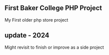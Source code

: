 ## First Baker College PHP Project

My First older php store project


## update - 2024
Might revisit to finish or improve as a side project
